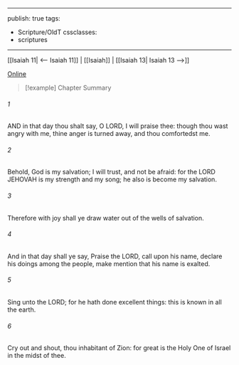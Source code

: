 

---
publish: true
tags:
  - Scripture/OldT
cssclasses:
  - scriptures
---
[[Isaiah 11| <-- Isaiah 11]] | [[Isaiah]] | [[Isaiah 13| Isaiah 13 -->]]

[Online](https://churchofjesuschrist.org/study/scriptures/ot/isa/12?lang=eng)

>[!example] Chapter Summary
>
###### 1
AND in that day thou shalt say, O LORD, I will praise thee: though thou wast angry with me, thine anger is turned away, and thou comfortedst me.
###### 2
Behold, God is my salvation; I will trust, and not be afraid: for the LORD JEHOVAH is my strength and my song; he also is become my salvation.
###### 3
Therefore with joy shall ye draw water out of the wells of salvation.
###### 4
And in that day shall ye say, Praise the LORD, call upon his name, declare his doings among the people, make mention that his name is exalted.
###### 5
Sing unto the LORD; for he hath done excellent things: this is known in all the earth.
###### 6
Cry out and shout, thou inhabitant of Zion: for great is the Holy One of Israel in the midst of thee.



